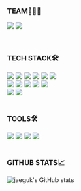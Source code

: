 <div align="flex-start">
  
### TEAM👨🏻‍💻
<a href="https://github.com/baby-deviloper" target="_blank"><img src="https://img.shields.io/badge/baby_deviloper-31A8FF?style=for-the-badge&logo=Dev.to&logoColor=#61DAFB"></a>
<a href="https://github.com/orgs/Kusitms-28th-HDmedi-B" target="_blank"><img src="https://img.shields.io/badge/HDMedi_B-0CAA41?style=for-the-badge&logo=Dev.to&logoColor=#61DAFB"></a>
<br/>
</div>

<br>

<div align="flex-start">
  
### TECH STACK🛠️ 
<img src="https://img.shields.io/badge/C-A8B9CC?style=flat&logo=c&logoColor=white"> 
<img src="https://img.shields.io/badge/C++-00599C?style=flat&logo=cplusplus&logoColor=white"> 
<img src="https://img.shields.io/badge/html-E34F26?style=flat&logo=html5&logoColor=white">
<img src="https://img.shields.io/badge/css-1572B6?style=flat&logo=css3&logoColor=white">
<img src="https://img.shields.io/badge/javascript-F7DF1E?style=flat&logo=javascript&logoColor=black">
<img src="https://img.shields.io/badge/typescript-3178C6?style=flat&logo=typescript&logoColor=white">
<br>
<img src="https://img.shields.io/badge/react-1572B6?style=flat&logo=react&logoColor=white">
<img src="https://img.shields.io/badge/styled_components-DB7093?style=flat&logo=styled-components&logoColor=white">
<img src="https://img.shields.io/badge/recoil-3578E5?style=flat&logo=recoil&logoColor=white">
<img src="https://img.shields.io/badge/axios-5A29E4?style=flat&logo=axios&logoColor=white">
<img src="https://img.shields.io/badge/react_query-FF4154?style=flat&logo=react-query&logoColor=white">
<br>
<img src="https://img.shields.io/badge/create_react_app-09D3AC?style=flat&logo=Create React App&logoColor=white">
<img src="https://img.shields.io/badge/vite-646CFF?style=flat&logo=vite&logoColor=white">

</div>
<br />

<div align="flex-start">
  
### TOOLS🛠️
<img src="https://img.shields.io/badge/Git-F05032?style=flat&logo=Git&logoColor=white">
<img src="https://img.shields.io/badge/Github-181717?style=flat&logo=Github&logoColor=white">
<img src="https://img.shields.io/badge/GitLab-FC6D26?style=flat&logo=GitLab&logoColor=white">
<img src="https://img.shields.io/badge/Notion-000000?style=flat-square&logo=Notion&logoColor=white"/>
<br />

</div>
<br />

<div align="flex-start">

### GITHUB STATS📈
![jaeguk's GitHub stats](https://github-readme-stats.vercel.app/api?username=jk6722&show_icons=true&theme=tokyonight)

</div>

<!--
**jk6722/jk6722** is a ✨ _special_ ✨ repository because its `README.md` (this file) appears on your GitHub profile.

Here are some ideas to get you started:

- 🔭 I’m currently working on ...
- 🌱 I’m currently learning ...
- 👯 I’m looking to collaborate on ...
- 🤔 I’m looking for help with ...
- 💬 Ask me about ...
- 📫 How to reach me: ...
- 😄 Pronouns: ...
- ⚡ Fun fact: ...
-->
